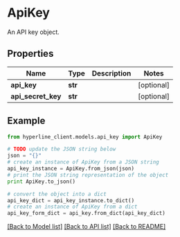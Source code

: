 # ApiKey

An API key object.

## Properties
Name | Type | Description | Notes
------------ | ------------- | ------------- | -------------
**api_key** | **str** |  | [optional] 
**api_secret_key** | **str** |  | [optional] 

## Example

```python
from hyperline_client.models.api_key import ApiKey

# TODO update the JSON string below
json = "{}"
# create an instance of ApiKey from a JSON string
api_key_instance = ApiKey.from_json(json)
# print the JSON string representation of the object
print ApiKey.to_json()

# convert the object into a dict
api_key_dict = api_key_instance.to_dict()
# create an instance of ApiKey from a dict
api_key_form_dict = api_key.from_dict(api_key_dict)
```
[[Back to Model list]](../README.md#documentation-for-models) [[Back to API list]](../README.md#documentation-for-api-endpoints) [[Back to README]](../README.md)


